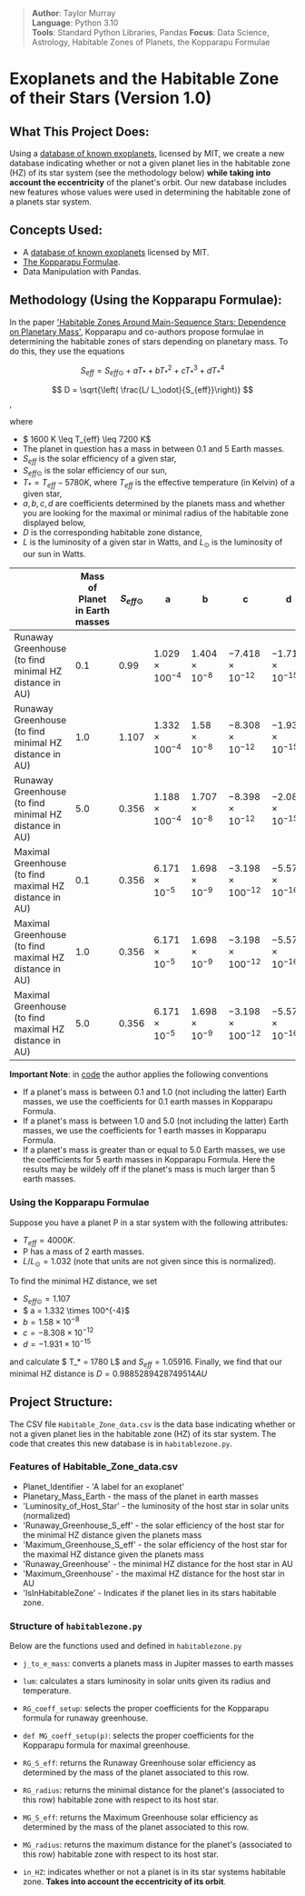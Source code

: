 > **Author**: Taylor Murray  
> **Language**: Python 3.10  
> **Tools**: Standard Python Libraries, Pandas
> **Focus**: Data Science, Astrology, Habitable Zones of Planets, the Kopparapu Formulae

# Exoplanets and the Habitable Zone of their Stars (Version 1.0)

## What This Project Does:

Using a [database of known exoplanets](https://github.com/OpenExoplanetCatalogue/open_exoplanet_catalogue), licensed by MIT, we create a new
database indicating whether or not a given planet lies in the habitable zone (HZ) of its star system (see the methodology below) **while taking into account the eccentricity** of the planet's orbit. Our new database includes new features whose values were used in determining the habitable zone of a planets star system.


## Concepts Used:
* A [database of known exoplanets](https://github.com/OpenExoplanetCatalogue/open_exoplanet_catalogue) licensed by MIT.
* [The Kopparapu Formulae](https://arxiv.org/pdf/1404.5292).
* Data Manipulation with Pandas.



## Methodology (Using the Kopparapu Formulae):
In the paper ['Habitable Zones Around Main-Sequence Stars: Dependence on Planetary Mass'](https://arxiv.org/pdf/1404.5292), Kopparapu and co-authors propose formulae in determining the habitable zones of stars depending on planetary mass. To do this, they use the equations    

$$ S_{eff} = S_{eff \odot} + aT_* + bT_*^2 + cT_*^3 + dT_*^4 $$    

$$ D = \sqrt{\left( \frac{L/ L_\odot}{S_{eff}}\right)} $$,

where 

* $ 1600 K \leq T_{eff} \leq 7200 K$
* The planet in question has a mass in between 0.1 and 5 Earth masses.
* $S_{eff}$ is the solar efficiency of a given star,
* $S_{eff \odot}$ is the solar efficiency of our sun,
* $T_* = T_{eff} - 5780 K$, where $T_{eff}$ is the effective temperature (in Kelvin) of a given star,
* $a,b,c,d$ are coefficients determined by the planets mass and whether you are looking for the maximal or minimal radius of the habitable zone displayed below,
* $D$ is the corresponding habitable zone distance,
* $L$ is the luminosity of a given star in Watts, and $L_\odot$ is the luminosity of our sun in Watts.



|                                                 | Mass of Planet in Earth masses | $S_{eff \odot}$ | a | b | c | d |
|-------------------------------------------------|--------------------------------|----------------|---|---|---|---|
| Runaway Greenhouse (to find minimal HZ distance in AU)| 0.1 | 0.99 | $1.029 \times 100^{-4}$| $1.404 \times 10^{-8}$ | $-7.418\times 10^{-12}$ | $-1.713\times 10^{-15}$|
| Runaway Greenhouse (to find minimal HZ distance in AU) | 1.0 | 1.107| $1.332 \times 100^{-4}$| $1.58\times 10^{-8}$ | $-8.308 \times 10^{-12}$ | $-1.931\times 10^{-15}$|
| Runaway Greenhouse (to find minimal HZ distance in AU)| 5.0 | 0.356 | $1.188\times 100^{-4}$| $1.707 \times 10^{-8}$ | $-8.398\times 10^{-12}$ | $-2.084\times 10^{-15}$|
| Maximal Greenhouse (to find maximal HZ distance in AU)| 0.1 | 0.356 |  $6.171\times 10^{-5}$ |  $1.698 \times 10^{-9}$ | $-3.198 \times 100^{-12}$ | $-5.575 \times 10^{-16}$ |
| Maximal Greenhouse (to find maximal HZ distance in AU)| 1.0 | 0.356 |  $6.171\times 10^{-5}$ |  $1.698 \times 10^{-9}$ | $-3.198 \times 100^{-12}$ | $-5.575 \times 10^{-16}$ |  
| Maximal Greenhouse (to find maximal HZ distance in AU)| 5.0 | 0.356 |  $6.171\times 10^{-5}$ |  $1.698 \times 10^{-9}$ | $-3.198 \times 100^{-12}$ | $-5.575 \times 10^{-16}$| 
          


**Important Note**: in [code](habitablezone.py) the author applies the following conventions

* If a planet's mass is between 0.1 and 1.0 (not including the latter) Earth masses, we use the coefficients for 0.1 earth masses in Kopparapu Formula.
* If a planet's mass is between 1.0 and 5.0 (not including the latter) Earth masses, we use the coefficients for 1 earth masses in Kopparapu Formula.
* If a planet's mass is greater than or equal to 5.0 Earth masses, we use the coefficients for 5 earth masses in Kopparapu Formula. Here the results may be wildely off if the planet's mass is much larger than 5 earth masses.


### Using the Kopparapu Formulae

Suppose you have a planet P in a star system with the following attributes:

* $T_{eff} = 4000K$.
* P has a mass of 2 earth masses.
* $L/L_{\odot} = 1.032$ (note that units are not given since this is normalized).

To find the minimal HZ distance, we set

* $S_{eff \odot} = 1.107$
* $ a = 1.332 \times 100^{-4}$
* $b = 1.58\times 10^{-8}$ 
* $c = -8.308 \times 10^{-12}$
* $d = -1.931\times 10^{-15}$

and calculate $ T_* = 1780 L$ and $S_{eff} = 1.05916$. Finally, we find that our minimal HZ distance is $D = 0.9885289428749514 AU$


## Project Structure:

 The CSV file `Habitable_Zone_data.csv` is the data base indicating whether or not a given planet lies in the habitable zone (HZ) of its star system. The code that creates this new database is in `habitablezone.py`.

### Features of Habitable_Zone_data.csv
* Planet_Identifier - 'A label for an exoplanet'
* Planetary_Mass_Earth - the mass of the planet in earth masses
* 'Luminosity_of_Host_Star' - the luminosity of the host star in solar units (normalized)
* 'Runaway_Greenhouse_S_eff' - the solar efficiency of the host star for the minimal HZ distance given the planets mass
* 'Maximum_Greenhouse_S_eff' - the solar efficiency of the host star for the maximal HZ distance given the planets mass
* 'Runaway_Greenhouse' - the minimal HZ distance for the host star in AU
* 'Maximum_Greenhouse' - the maximal HZ distance for the host star in AU
* 'IsInHabitableZone' - Indicates if the planet lies in its stars habitable zone.

### Structure of `habitablezone.py`

Below are the functions used and defined in `habitablezone.py`
*  `j_to_e_mass`: converts a planets mass in Jupiter masses to earth masses

* `lum`: calculates a stars luminosity in solar units given its radius and temperature.

* `RG_coeff_setup`: selects the proper coefficients for the Kopparapu formula for runaway greenhouse.

* `def MG_coeff_setup(p)`: selects the proper coefficients for the Kopparapu formula for maximal greenhouse.

* `RG_S_eff`: returns the Runaway Greenhouse solar efficiency as determined by the mass of the planet associated to this row.

* `RG_radius`: returns the minimal distance for the planet's (associated to this row) habitable zone with respect to its host star. 

* `MG_S_eff`: returns the Maximum Greenhouse solar efficiency as determined by the mass of the planet associated to this row.

* `MG_radius`: returns the maximum distance for the planet's (associated to this row) habitable zone with respect to its host star. 

* `in_HZ`: indicates whether or not a planet is in its star systems habitable zone. **Takes into account the eccentricity of its orbit**.








